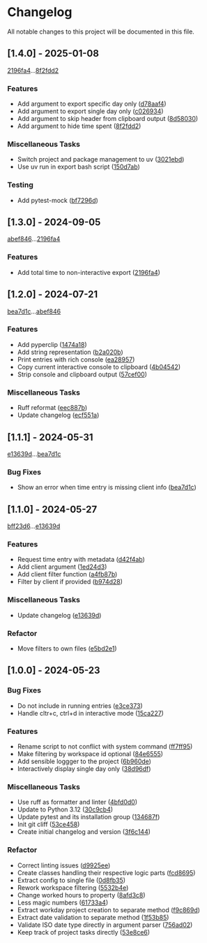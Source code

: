 # Changelog

All notable changes to this project will be documented in this file.

## [1.4.0] - 2025-01-08

[2196fa4](2196fa47daa8aba5eab3c48fa57ae0f39a423e0f)...[8f2fdd2](8f2fdd25a705efc05dee972c01fb4872e7e656d7)

### Features

- Add argument to export specific day only ([d78aaf4](d78aaf4a95c9afb10208b7838fa6d67ef1f6edd5))
- Add argument to export single day only ([c026934](c026934a5a4a6c86dd53b6e93162a90c74da3ead))
- Add argument to skip header from clipboard output ([8d58030](8d58030076b929a0f312a9e6e2d183916e02ddce))
- Add argument to hide time spent ([8f2fdd2](8f2fdd25a705efc05dee972c01fb4872e7e656d7))

### Miscellaneous Tasks

- Switch project and package management to uv ([3021ebd](3021ebd58d67770411ba85dccfcbc4476660a1cb))
- Use uv run in export bash script ([150d7ab](150d7ab3199a76db12a060caff0c5bf91deff5c6))

### Testing

- Add pytest-mock ([bf7296d](bf7296d64c7bd91e12cfe3c0c8cf5de2b69778c2))

## [1.3.0] - 2024-09-05

[abef846](abef846bf92e130aa29493cfb48f744f1fb5de0f)...[2196fa4](2196fa47daa8aba5eab3c48fa57ae0f39a423e0f)

### Features

- Add total time to non-interactive export ([2196fa4](2196fa47daa8aba5eab3c48fa57ae0f39a423e0f))

## [1.2.0] - 2024-07-21

[bea7d1c](bea7d1c92e73ab11585eaa715127fa1495a48ad6)...[abef846](abef846bf92e130aa29493cfb48f744f1fb5de0f)

### Features

- Add pyperclip ([1474a18](1474a1878e77d0e3e0723594335cefd748d8cbbf))
- Add string representation ([b2a020b](b2a020bde2f0166d87ea309536b3efba9a2f90b7))
- Print entries with rich console ([ea28957](ea289576b7450e32f3f7391af43cb817eb8fc136))
- Copy current interactive console to clipboard ([4b04542](4b04542e8b4dc7a5cbe07bcb48216d2e173ba448))
- Strip console and clipboard output ([57cef00](57cef006d938955ca0f5473860eb72e2c2fabd3e))

### Miscellaneous Tasks

- Ruff reformat ([eec887b](eec887bde0be81dd5898e8bb1940215b23e92fb7))
- Update changelog ([ecf551a](ecf551aa8452a12a5a18116cfa0959924f310fc7))

## [1.1.1] - 2024-05-31

[e13639d](e13639d34519747aa922c47845155345738dfb31)...[bea7d1c](bea7d1c92e73ab11585eaa715127fa1495a48ad6)

### Bug Fixes

- Show an error when time entry is missing client info ([bea7d1c](bea7d1c92e73ab11585eaa715127fa1495a48ad6))

## [1.1.0] - 2024-05-27

[bff23d6](bff23d6e4b1afa52758bcaf7cde97b2074020bb2)...[e13639d](e13639d34519747aa922c47845155345738dfb31)

### Features

- Request time entry with metadata ([d42f4ab](d42f4ab1746f237f653a6a315498f7a6a67a0cc9))
- Add client argument ([1ed24d3](1ed24d3a38f36bc670609fe8bf2dc98317805848))
- Add client filter function ([a4fb87b](a4fb87b194f9745a44d20e1f5fea48626ed7f10c))
- Filter by client if provided ([b974d28](b974d28fc07fc8dd104f67737e47247424b32431))

### Miscellaneous Tasks

- Update changelog ([e13639d](e13639d34519747aa922c47845155345738dfb31))

### Refactor

- Move filters to own files ([e5bd2e1](e5bd2e127bd60a57c2d984903719e97c98847e7c))

## [1.0.0] - 2024-05-23

### Bug Fixes

- Do not include in running entries ([e3ce373](e3ce373287a50aed322450bf11bc7b49dc6fd90f))
- Handle cltr+c, ctrl+d in interactive mode ([15ca227](15ca227030105098519b7658d40f08c16b233c1b))

### Features

- Rename script to not conflict with system command ([ff7ff95](ff7ff95c655d91a32c19f9bbfc415f2bb7c4be8f))
- Make filtering by workspace id optional ([84e6555](84e6555a73f6219a9bf9dbe726b62f362a208331))
- Add sensible loggger to the project ([6b960de](6b960defd71c9c3ca2f606626dd1565d446150d6))
- Interactively display single day only ([38d96df](38d96dfd46a8429e628094d697b6872733af34aa))

### Miscellaneous Tasks

- Use ruff as formatter and linter ([4bfd0d0](4bfd0d00eeaf9e6a488be9dd4ffaafd32a7615eb))
- Update to Python 3.12 ([30c9cb4](30c9cb4fb7041ddbd80972b31d003850d9912f4b))
- Update pytest and its installation group ([134687f](134687f069710155cbe4f7a95e77ec1f5cb1dc14))
- Init git cliff ([53ce458](53ce458381f796af67cff9d019fae2c61aa462d1))
- Create initial changelog and version ([3f6c144](3f6c14478177dfae2dc4317f547d329c522f2f12))

### Refactor

- Correct linting issues ([d9925ee](d9925ee78ec86ec6479be6d8271c48291a1f4543))
- Create classes handling their respective logic parts ([fcd8695](fcd86954da31c28d485eebfb7faa118064966291))
- Extract config to single file ([0d8fb35](0d8fb351e74a167b642c844055c1bb2597835e8b))
- Rework workspace filtering ([5532b4e](5532b4ea02ecd712cc147c8f62fc1df22e7d47cc))
- Change worked hours to property ([8afd3c8](8afd3c8a343564b61332e3756bf8dc47d61f5b0b))
- Less magic numbers ([61733a4](61733a4c459c6fa252cda9dc698202eb1f279684))
- Extract workday project creation to separate method ([f9c869d](f9c869daa645395672bebe239c6d46ea988362ed))
- Extract date validation to separate method ([1f53b85](1f53b85703f7ff1bcb9317bd916ca12ed1440841))
- Validate ISO date type directly in argument parser ([756ad02](756ad020728a70d55171a3a94c8188507565dfca))
- Keep track of project tasks directly ([53e8ce6](53e8ce6ab102d11c88eeaa0a0862330c3195009e))

<!-- generated by git-cliff -->
